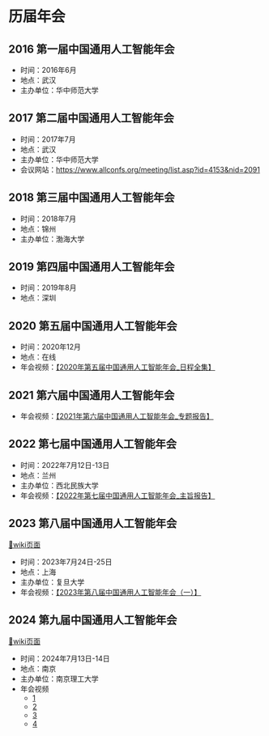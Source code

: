 # 历届年会

## 2016 第一届中国通用人工智能年会

- 时间：2016年6月
- 地点：武汉
- 主办单位：华中师范大学

## 2017 第二届中国通用人工智能年会

- 时间：2017年7月
- 地点：武汉
- 主办单位：华中师范大学
- 会议网站：<https://www.allconfs.org/meeting/list.asp?id=4153&nid=2091>

## 2018 第三届中国通用人工智能年会

- 时间：2018年7月
- 地点：锦州
- 主办单位：渤海大学

## 2019 第四届中国通用人工智能年会

- 时间：2019年8月
- 地点：深圳

## 2020 第五届中国通用人工智能年会

- 时间：2020年12月
- 地点：在线
- 年会视频：[【2020年第五届中国通用人工智能年会_日程全集】](https://www.bilibili.com/video/BV1y64y1f7Nf)

## 2021 第六届中国通用人工智能年会

- 年会视频：[【2021年第六届中国通用人工智能年会_专题报告】](https://www.bilibili.com/video/BV1db4y1Y7Hw)

## 2022 第七届中国通用人工智能年会

- 时间：2022年7月12日-13日
- 地点：兰州
- 主办单位：西北民族大学
- 年会视频：[【2022年第七届中国通用人工智能年会_主旨报告】](https://www.bilibili.com/video/BV1fS4y177JZ)

## 2023 第八届中国通用人工智能年会

[🔗wiki页面](2024)

- 时间：2023年7月24日-25日
- 地点：上海
- 主办单位：复旦大学
- 年会视频：[【2023年第八届中国通用人工智能年会（一）】](https://www.bilibili.com/video/BV11M4y1p7mG)

## 2024 第九届中国通用人工智能年会

[🔗wiki页面](2024)

- 时间：2024年7月13日-14日
- 地点：南京
- 主办单位：南京理工大学
- 年会视频
    - [1](https://www.bilibili.com/video/BV1p4421D78q)
    - [2](https://www.bilibili.com/video/BV1zE421A7rr)
    - [3](https://www.bilibili.com/video/BV1Ff421B7sp)
    - [4](https://www.bilibili.com/video/BV1dx4y1x7Vn)
